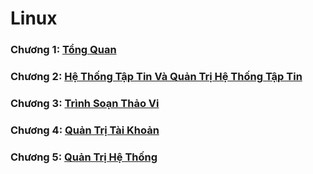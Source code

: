 # Linux
### Chương 1: [Tổng Quan](https://github.com/minh231099/Linux/blob/master/Cơ%20Bản%20Về%20Linux/Chương%201.md)  
### Chương 2: [Hệ Thống Tập Tin Và Quản Trị Hệ Thống Tập Tin](https://github.com/minh231099/Linux/blob/master/Cơ%20Bản%20Về%20Linux/Chương%202.md)  
### Chương 3: [Trình Soạn Thảo Vi](https://github.com/minh231099/Linux/blob/master/Cơ%20Bản%20Về%20Linux/Chương%203.md)  
### Chương 4: [Quản Trị Tài Khoản](https://github.com/minh231099/Linux/blob/master/Cơ%20Bản%20Về%20Linux/Chương%204.md)  
### Chương 5: [Quản Trị Hệ Thống](https://github.com/minh231099/Linux/blob/master/Cơ%20Bản%20Về%20Linux/Chương%205.md)  
